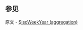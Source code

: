 ## 参见

原文 - [$isoWeekYear (aggregation)]( https://docs.mongodb.com/manual/reference/operator/aggregation/isoWeekYear/ )

